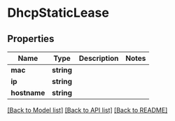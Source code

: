 # DhcpStaticLease

## Properties
Name | Type | Description | Notes
------------ | ------------- | ------------- | -------------
**mac** | **string** |  | 
**ip** | **string** |  | 
**hostname** | **string** |  | 

[[Back to Model list]](../../README.md#documentation-for-models) [[Back to API list]](../../README.md#documentation-for-api-endpoints) [[Back to README]](../../README.md)


